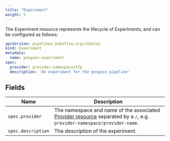 ```yaml
---
title: "Experiment"
weight: 5
---
```


The Experiment resource represents the lifecycle of Experiments,
and can be configured as follows:

```yaml
apiVersion: pipelines.kubeflow.org/v1beta1
kind: Experiment
metadata:
  name: penguin-experiment
spec:
  provider: provider-namespace/kfp
  description: 'An experiment for the penguin pipeline'
```

## Fields

| Name               | Description                                                                                                                             |
| ------------------ | --------------------------------------------------------------------------------------------------------------------------------------- |
| `spec.provider`    | The namespace and name of the associated [Provider resource](../provider/) separated by a `/`, e.g. `provider-namespace/provider-name`. |
| `spec.description` | The description of the experiment.                                                                                                      |
